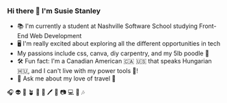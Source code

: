 ### Hi there 👋 I'm Susie Stanley

- 📚 I'm currently a student at Nashville Software School studying Front-End Web Development
- 🖥 I'm really excited about exploring all the different opportunities in tech
- My passions include css, canva, diy carpentry, and my 5lb poodle 🐩
- 🛠 Fun fact: I'm a Canadian American 🇨🇦 🇺🇸 that speaks Hungarian 🇭🇺, and I can't live with my power tools 🧰! 
- 💬 Ask me about my love of travel 🚀

🎧 👽 🌟 🪴 🍄 📓 🖊 🎨 📷 💻 💾 🎶
